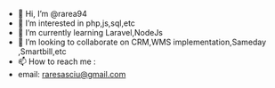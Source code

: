 - 👋 Hi, I’m @rarea94
- 👀 I’m interested in php,js,sql,etc
- 🌱 I’m currently learning Laravel,NodeJs
- 💞️ I’m looking to collaborate on CRM,WMS implementation,Sameday ,Smartbill,etc
- 📫 How to reach me :
- email: raresasciu@gmail.com

<!---
rarea94/rarea94 is a ✨ special ✨ repository because its `README.md` (this file) appears on your GitHub profile.
You can click the Preview link to take a look at your changes.
--->

